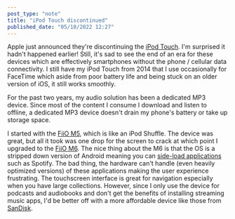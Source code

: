 ```yaml
---
post_type: "note" 
title: "iPod Touch discontinued"
published_date: "05/10/2022 12:27"
---
```


Apple just announced they're discontinuing the [iPod Touch](https://www.apple.com/newsroom/2022/05/the-music-lives-on/). I'm surprised it hadn't happened earlier! Still, it's sad to see the end of an era for these devices which are effectively smartphones without the phone / cellular data connectivity. I still have my iPod Touch from 2014 that I use occasionally for FaceTime which aside from poor battery life and being stuck on an older version of iOS, it still works smoothly. 

For the past two years, my audio solution has been a dedicated MP3 device. Since most of the content I consume I download and listen to offline, a dedicated MP3 device doesn't drain my phone's battery or take up storage space. 

I started with the [FiiO M5](https://www.fiio.com/m5), which is like an iPod Shuffle. The device was great, but all it took was one drop for the screen to crack at which point I upgraded to the [FiiO M6](https://www.fiio.com/m6). The nice thing about the M6 is that the OS is a stripped down version of Android meaning you can [side-load applications](https://www.fiio.com/newsinfo/139014.html) such as Spotify. The bad thing, the hardware can't handle (even heavily optimized versions) of these applications making the user experience frustrating. The touchscreen interface is great for navigation especially when you have large collections. However, since I only use the device for podcasts and audiobooks and don't get the benefits of installing streaming music apps, I'd be better off with a more affordable device like those from [SanDisk](https://www.westerndigital.com/c/mp3-players). 